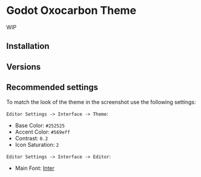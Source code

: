 
# Godot Oxocarbon Theme

WIP

## Installation

## Versions

## Recommended settings

To match the look of the theme in the screenshot use the following settings:

`Editor Settings -> Interface -> Theme`:

- Base Color: `#252525`
- Accent Color: `#569eff`
- Contrast: `0.2`
- Icon Saturation: `2`

`Editor Settings -> Interface -> Editor`:

- Main Font: [Inter](https://rsms.me/inter/)
